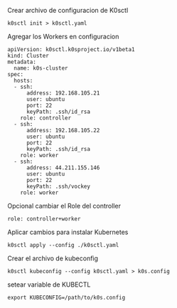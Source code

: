 
Crear archivo de configuracion de K0sctl
```
k0sctl init > k0sctl.yaml
```

Agregar los Workers en configuracion
```
apiVersion: k0sctl.k0sproject.io/v1beta1
kind: Cluster
metadata:
  name: k0s-cluster
spec:
  hosts:
  - ssh:
      address: 192.168.105.21
      user: ubuntu
      port: 22
      keyPath: .ssh/id_rsa
    role: controller
  - ssh:
      address: 192.168.105.22
      user: ubuntu
      port: 22
      keyPath: .ssh/id_rsa
    role: worker
  - ssh:
      address: 44.211.155.146
      user: ubuntu
      port: 22
      keyPath: .ssh/vockey
    role: worker
```

Opcional cambiar el Role del controller
```
role: controller+worker
```

Aplicar cambios para instalar Kubernetes
```
k0sctl apply --config ./k0sctl.yaml
```

Crear el archivo de kubeconfig
```
k0sctl kubeconfig --config k0sctl.yaml > k0s.config
```

setear variable de KUBECTL
```
export KUBECONFIG=/path/to/k0s.config
```
